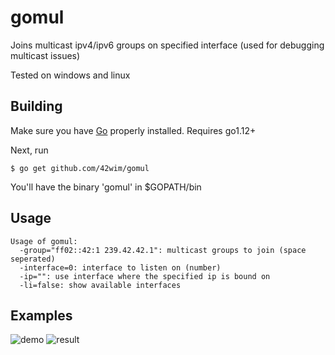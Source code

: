 # gomul
Joins multicast ipv4/ipv6 groups on specified interface (used for debugging multicast issues)

Tested on windows and linux

## Building
Make sure you have [Go](https://golang.org/doc/install) properly installed.
Requires go1.12+

Next, run

 ```
 $ go get github.com/42wim/gomul
 ```

 You'll have the binary 'gomul' in $GOPATH/bin


## Usage
```
Usage of gomul:
  -group="ff02::42:1 239.42.42.1": multicast groups to join (space seperated)
  -interface=0: interface to listen on (number)
  -ip="": use interface where the specified ip is bound on
  -li=false: show available interfaces
```

## Examples
![demo](http://i.snag.gy/fPmeD.jpg)
![result](http://i.snag.gy/IlteH.jpg)
